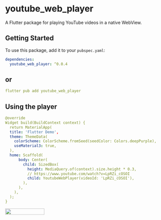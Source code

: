# youtube_web_player

A Flutter package for playing YouTube videos in a native WebView.

## Getting Started

To use this package, add it to your `pubspec.yaml`:

```yaml
dependencies:
  youtube_web_player: ^0.0.4
```
## or
```yaml
flutter pub add youtube_web_player
```

## Using the player
```yaml
@override
Widget build(BuildContext context) {
  return MaterialApp(
  title: 'Flutter Demo',
  theme: ThemeData(
    colorScheme: ColorScheme.fromSeed(seedColor: Colors.deepPurple),
    useMaterial3: true,
  ),
  home: Scaffold(
      body: Center(
        child: SizedBox(
          height: MediaQuery.of(context).size.height * 0.3,
          // https://www.youtube.com/watch?v=LpRZi_cOSOI
          child: YoutubeWebPlayer(videoId: 'LpRZi_cOSOI'),
        ),
      ),
    ),
  );
}
```

<div align="left">
  <div style="display: flex;">
        <img src="https://i.ibb.co/VtXzYp0/image-18-12-24-12-51.png" width="50%" alt=""/>
    </div>
</div>
